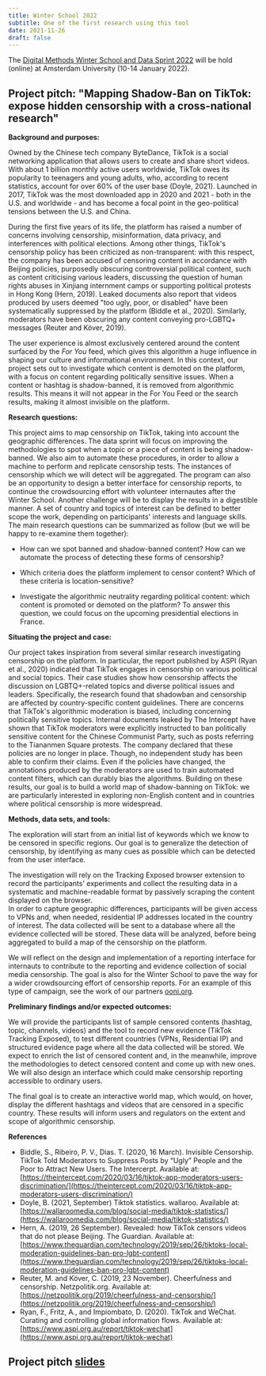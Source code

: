 ```yaml
---
title: Winter School 2022
subtitle: One of the first research using this tool
date: 2021-11-26
draft: false
---
```



The [Digital Methods Winter School and Data Sprint 2022](https://wiki.digitalmethods.net/Dmi/WinterSchool2022) will be hold (online) at Amsterdam University (10-14 January 2022).

## Project pitch: "Mapping Shadow-Ban on TikTok: expose hidden censorship with a cross-national research"
    
**Background and purposes:**
    
Owned by the Chinese tech company ByteDance, TikTok is a social networking application that allows users to create and share short videos. With about 1 billion monthly active users worldwide, TikTok owes its popularity to teenagers and young adults, who, according to recent statistics, account for over 60% of the user base (Doyle, 2021). Launched in 2017, TikTok was the most downloaded app in 2020 and 2021 - both in the U.S. and worldwide - and has become a focal point in the geo-political tensions between the U.S. and China. 
    
During the first five years of its life, the platform has raised a number of concerns involving censorship, misinformation, data privacy, and interferences with political elections. Among other things, TikTok's censorship policy has been criticized as non-transparent: with this respect, the company has been accused of censoring content in accordance with Beijing policies, purposedly obscuring controversial political content, such as content criticising various leaders, discussing the question of human rights abuses in Xinjiang internment camps or supporting political protests in Hong Kong (Hern, 2019). Leaked documents also report that videos produced by users deemed "too ugly, poor, or disabled" have been systematically suppressed by the platform (Biddle et al., 2020). Similarly, moderators have been obscuring any content conveying pro-LGBTQ+ messages (Reuter and Köver, 2019).
    
The user experience is almost exclusively centered around the content surfaced by the *For You* feed, which gives this algorithm a huge influence in shaping our culture and informational environment. In this context, our project sets out to investigate which content is demoted on the platform, with a focus on content regarding politically sensitive issues. When a content or hashtag is shadow-banned, it is removed from algorithmic results. This means it will not appear in the For You Feed or the search results, making it almost invisible on the platform. 
    
**Research questions:**
  
This project aims to map censorship on TikTok, taking into account the geographic differences. The data sprint will focus on improving the methodologies to spot when a topic or a piece of content is being shadow-banned. We also aim to automate these procedures, in order to allow a machine to perform and replicate censorship tests.
The instances of censorship which we will detect will be aggregated. The program can also be an opportunity to design a better interface for censorship reports, to continue the crowdsourcing effort with volunteer internautes after the Winter School.
Another challenge will be to display the results in a digestible manner. A set of country and topics of interest can be defined to better scope the work, depending on participants' interests and language skills. 
The main research questions can be summarized as follow (but we will be happy to re-examine them together):

- How can we spot banned and shadow-banned content? How can we automate the process of detecting these forms of censorship?

- Which criteria does the platform implement to censor content? Which of these criteria is location-sensitive?

- Investigate the algorithmic neutrality regarding political content: which content is promoted or demoted on the platform? To answer this question, we could focus on the upcoming presidential elections in France.

**Situating the project and case:**
    
Our project takes inspiration from several similar research investigating censorship on the platform. In particular, the report published by ASPI (Ryan et al., 2020) indicated that TikTok engages in censorship on various political and social topics. Their case studies show how censorship affects the discussion on LGBTQ+-related topics and diverse political issues and leaders. Specifically, the research found that shadowban and censorship are affected by country-specific content guidelines.
There are concerns that TikTok's algorithmic moderation is biased, including concerning politically sensitive topics. Internal documents leaked by The Intercept have shown that TikTok moderators were explicitly instructed to ban politically sensitive content for the Chinese Communist Party, such as posts referring to the Tiananmen Square protests. The company declared that these policies are no longer in place. Though, no independent study has been able to confirm their claims. Even if the policies have changed, the annotations produced by the moderators are used to train automated content filters, which can durably bias the algorithms.
Building on these results, our goal is to build a world map of shadow-banning on TikTok: we are particularly interested in exploring non-English content and in countries where political censorship is more widespread.
    
**Methods, data sets, and tools:**
    
The exploration will start from an initial list of keywords which we know to be censored in specific regions. Our goal is to generalize the detection of censorship, by identifying as many cues as possible which can be detected from the user interface.

The investigation will rely on the Tracking Exposed browser extension to record the participants' experiments and collect the resulting data in a systematic and machine-readable format by passively scraping the content displayed on the browser.    
In order to capture geographic differences, participants will be given access to VPNs and, when needed, residential IP addresses located in the country of interest.
The data collected will be sent to a database where all the evidence collected will be stored. These data will be analyzed, before being aggregated to build a map of the censorship on the platform.
    
We will reflect on the design and implementation of a reporting interface for internauts to contribute to the reporting and evidence collection of social media censorship. The goal is also for the Winter School to pave the way for a wider crowdsourcing effort of censorship reports. For an example of this type of campaign, see the work of our partners [ooni.org](https://ooni.org/).
    
**Preliminary findings and/or expected outcomes:**
    
We will provide the participants list of sample censored contents (hashtag, topic, channels, videos) and the tool to record new evidence (TikTok Tracking Exposed), to test different countries (VPNs, Residential IP) and structured evidence page where all the data collected will be stored. 
We expect to enrich the list of censored content and, in the meanwhile, improve the methodologies to detect censored content and come up with new ones. We will also design an interface which could make censorship reporting accessible to ordinary users. 
    
The final goal is to create an interactive world map, which would, on hover, display the different hashtags and videos that are censored in a specific country. These results will inform users and regulators on the extent and scope of algorithmic censorship. 
    
<!--    
**Relevant expertise:**
    
All the participants are welcome to the project; In particular, the following interests or expertise would be particularly relevant:
- Knowledge or experience about content take-dows on social media in general.
- Experience with the analysis of TikTok.
- Knoweldge or language fluency of geopolitical contexts in which political censorship is suspected.
- Everyone interested in this map visualization is invited to participate.
-->

**References**
    
- Biddle, S., Ribeiro, P. V., Dias. T. (2020, 16 March). Invisible Censorship. TikTok Told Moderators to Suppress Posts by “Ugly” People and the Poor to Attract New Users. The Intercerpt. Available at: [https://theintercept.com/2020/03/16/tiktok-app-moderators-users-discrimination/](https://theintercept.com/2020/03/16/tiktok-app-moderators-users-discrimination/)
- Doyle, B. (2021, September) Tiktok statistics. wallaroo. Available at: [https://wallaroomedia.com/blog/social-media/tiktok-statistics/](https://wallaroomedia.com/blog/social-media/tiktok-statistics/)
- Hern, A. (2019, 26 September). Revealed: how TikTok censors videos that do not please Beijing. The Guardian. Available at: [https://www.theguardian.com/technology/2019/sep/26/tiktoks-local-moderation-guidelines-ban-pro-lgbt-content](https://www.theguardian.com/technology/2019/sep/26/tiktoks-local-moderation-guidelines-ban-pro-lgbt-content)
- Reuter, M. and Köver, C. (2019, 23 November). Cheerfulness and censorship. Netzpolitik.org. Available at: [https://netzpolitik.org/2019/cheerfulness-and-censorship/](https://netzpolitik.org/2019/cheerfulness-and-censorship/)
- Ryan, F., Fritz, A., and Impiombato, D. (2020). TikTok and WeChat. Curating and controlling global information flows. Available at: [https://www.aspi.org.au/report/tiktok-wechat](https://www.aspi.org.au/report/tiktok-wechat)
    
## Project pitch [slides](/slides/winter-school_project-pitch) 
